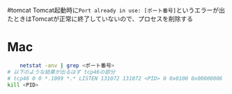 #tomcat
Tomcat起動時に`Port already in use: [ポート番号]`というエラーが出たときはTomcatが正常に終了していないので、プロセスを削除する

# Mac
```sh
	netstat -anv | grep <ポート番号>
# 以下のような結果が出るはず tcp46の部分
# tcp46 0 0 *.1099 *.* LISTEN 131072 131072 <PID> 0 0x0100 0x00000006
kill <PID>
```